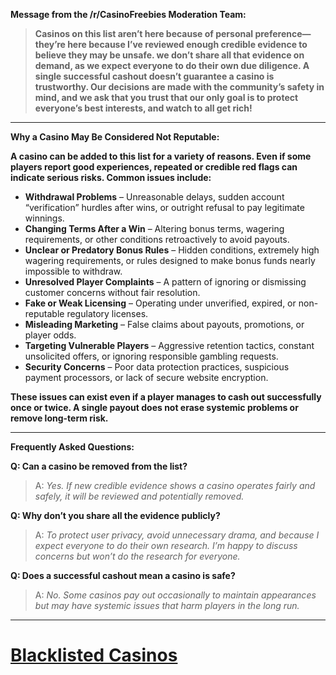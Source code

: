 **Message from the /r/CasinoFreebies Moderation Team:**  
         
> **Casinos on this list aren’t here because of personal preference—they’re here because I’ve reviewed enough credible evidence to believe they may be unsafe. we don’t share all that evidence on demand, as we expect everyone to do their own due diligence. A single successful cashout doesn’t guarantee a casino is trustworthy. Our decisions are made with the community’s safety in mind, and we ask that you trust that our only goal is to protect everyone’s best interests, and watch to all get rich!**      
      
---      
      
**Why a Casino May Be Considered Not Reputable:**    
      
**A casino can be added to this list for a variety of reasons. Even if some players report good experiences, repeated or credible red flags can indicate serious risks. Common issues include:**    
    
- **Withdrawal Problems** – Unreasonable delays, sudden account “verification” hurdles after wins, or outright refusal to pay legitimate winnings.        
- **Changing Terms After a Win** – Altering bonus terms, wagering requirements, or other conditions retroactively to avoid payouts.        
- **Unclear or Predatory Bonus Rules** – Hidden conditions, extremely high wagering requirements, or rules designed to make bonus funds nearly impossible to withdraw.        
- **Unresolved Player Complaints** – A pattern of ignoring or dismissing customer concerns without fair resolution.        
- **Fake or Weak Licensing** – Operating under unverified, expired, or non-reputable regulatory licenses.        
- **Misleading Marketing** – False claims about payouts, promotions, or player odds.        
- **Targeting Vulnerable Players** – Aggressive retention tactics, constant unsolicited offers, or ignoring responsible gambling requests.        
- **Security Concerns** – Poor data protection practices, suspicious payment processors, or lack of secure website encryption.        
      
**These issues can exist even if a player manages to cash out successfully once or twice. A single payout does not erase systemic problems or remove long-term risk.**      
    
---      
      
**Frequently Asked Questions:**      
      
**Q: Can a casino be removed from the list?**      
> A: *Yes. If new credible evidence shows a casino operates fairly and safely, it will be reviewed and potentially removed.*        
      
      
**Q: Why don’t you share all the evidence publicly?**        
> A: *To protect user privacy, avoid unnecessary drama, and because I expect everyone to do their own research. I’m happy to discuss concerns but won’t do the research for everyone.*        
      
      
**Q: Does a successful cashout mean a casino is safe?**        
> A: *No. Some casinos pay out occasionally to maintain appearances but may have systemic issues that harm players in the long run.*    
    
---    
    
# [Blacklisted Casinos](https://www.reddit.com/r/CasinoFreebies/wiki/blacklisted_casinos/the_list)